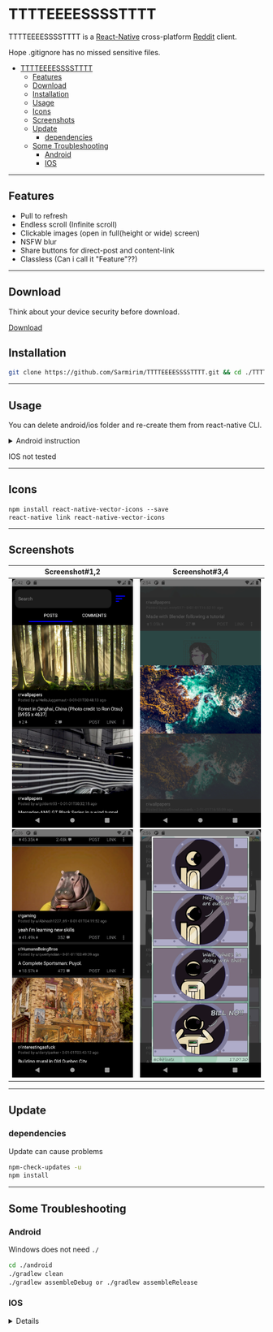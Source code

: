 # TTTTEEEESSSSTTTT
TTTTEEEESSSSTTTT is a [React-Native](https://reactnative.dev/) cross-platform [Reddit](https://www.reddit.com/) client.

Hope .gitignore has no missed sensitive files.

- [TTTTEEEESSSSTTTT](#tttteeeesssstttt)
  - [Features](#features)
  - [Download](#download)
  - [Installation](#installation)
  - [Usage](#usage)
  - [Icons](#icons)
  - [Screenshots](#screenshots)
  - [Update](#update)
    - [dependencies](#dependencies)
  - [Some Troubleshooting](#some-troubleshooting)
    - [Android](#android)
    - [IOS](#ios)

---

## Features

* Pull to refresh
* Endless scroll (Infinite scroll)
* Clickable images (open in full(height or wide) screen)
* NSFW blur 
* Share buttons for direct-post and content-link 
* Classless (Can i call it "Feature"??) 

---

## Download
Think about your device security before download.

[Download](https://drive.google.com/drive/folders/1-Pm2CnwbZ50MSPaXl3NOpuZwiAy4kkSF)

## Installation

```bash
git clone https://github.com/Sarmirim/TTTTEEEESSSSTTTT.git && cd ./TTTTEEEESSSSTTTT && npm install
```
---
## Usage

You can delete android/ios folder and re-create them from react-native CLI.

<details>
<summary>Android instruction</summary>
React Native

```bash
react-native run-android
```

Android Studio

1. Open project from TTTTEEEESSSSTTTT/android

2. Build => Make Project 
3. Errors ? (fix them) : (Run => run 'app' with AVD emulator or your device conneted)

</details>

IOS not tested

---

## Icons
``` 
npm install react-native-vector-icons --save
react-native link react-native-vector-icons 
```
---

## Screenshots

|Screenshot#1,2                   |Screenshot#3,4
|:-----------------------------:|:---------------------------------:
|![main](/screenshots/main.png) ![scroll](/screenshots/scroll.png) |  ![scroll](/screenshots/fullscreen1.png) ![scroll](/screenshots/fullscreen2.png)

---

## Update 
### dependencies

Update can cause problems 

```bash
npm-check-updates -u
npm install
```

---

## Some Troubleshooting
### Android
Windows does not need `./`

```bash
cd ./android
./gradlew clean
./gradlew assembleDebug or ./gradlew assembleRelease 
```

### IOS
<details>
Never been tested

```Nothing to see here (Please disperete/move along)```
</details>
